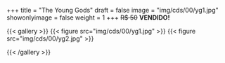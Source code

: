+++
title = "The Young Gods"
draft = false
image = "img/cds/00/yg1.jpg"
showonlyimage = false
weight = 1
+++
<span class="sold">~~R$ 50~~</span> **VENDIDO!**

<!--more-->


{{< gallery >}}
{{< figure src="img/cds/00/yg1.jpg" >}}
{{< figure src="img/cds/00/yg2.jpg" >}}

{{< /gallery >}}